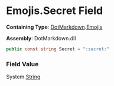 # Emojis\.Secret Field

**Containing Type**: [DotMarkdown](../../README.md)\.[Emojis](../README.md)

**Assembly**: DotMarkdown\.dll

```csharp
public const string Secret = ":secret:"
```

### Field Value

System\.[String](https://docs.microsoft.com/en-us/dotnet/api/system.string)